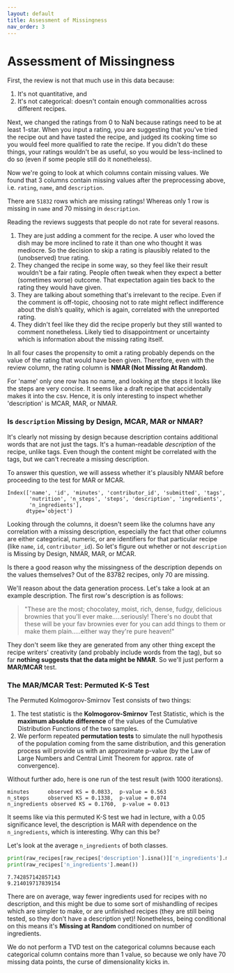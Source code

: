 ```yaml
---
layout: default
title: Assessment of Missingness
nav_order: 3
---
```


# Assessment of Missingness

First, the review is not that much use in this data because:
1. It's not quantitative, and
2. It's not categorical: doesn't contain enough commonalities across different recipes.

Next, we changed the ratings from 0 to NaN because ratings need to be at least 1-star. When you input a rating, you are suggesting that you've tried the recipe out and have tasted the recipe, and judged its cooking time so you would feel more qualified to rate the recipe. If you didn't do these things, your ratings wouldn't be as useful, so you would be less-inclined to do so (even if some people still do it nonetheless).

Now we're going to look at which columns contain missing values. We found that 3 columns contain missing values after the preprocessing above, i.e. `rating`, `name`, and `description`.

There are `51832` rows which are missing ratings! Whereas only 1 row is missing in `name` and 70 missing in `description`.

Reading the reviews suggests that people do not rate for several reasons.
1. They are just adding a comment for the recipe.
    A user who loved the dish may be more inclined to rate it than one who thought it was mediocre. So the decision to skip a rating is plausibly related to the (unobserved) true rating.
2. They changed the recipe in some way, so they feel like their result wouldn't be a fair rating.
    People often tweak when they expect a better (sometimes worse) outcome. That expectation again ties back to the rating they would have given.
3. They are talking about something that's irrelevant to the recipe.
    Even if the comment is off-topic, choosing not to rate might reflect indifference about the dish’s quality, which is again, correlated with the unreported rating.
4. They didn't feel like they did the recipe properly but they still wanted to comment nonetheless.
    Likely tied to disappointment or uncertainty which is information about the missing rating itself.

In all four cases the propensity to omit a rating probably depends on the value of the rating that would have been given. Therefore, even with the review column, the rating column is **NMAR (Not Missing At Random)**.

For 'name' only one row has no name, and looking at the steps it looks like the steps are very concise. It seems like a draft recipe that accidentally makes it into the csv. Hence, it is only interesting to inspect whether 'description' is MCAR, MAR, or NMAR.

### Is `description` Missing by Design, MCAR, MAR or NMAR?

It's clearly not missing by design because description contains additional words that are not just the tags. It's a human-readable *description* of the recipe, unlike tags. Even though the content might be correlated with the tags, but we can't recreate a missing description.

To answer this question, we will assess whether it's plausibly NMAR before proceeding to the test for MAR or MCAR.

```
Index(['name', 'id', 'minutes', 'contributor_id', 'submitted', 'tags',
       'nutrition', 'n_steps', 'steps', 'description', 'ingredients',
       'n_ingredients'],
      dtype='object')
```

Looking through the columns, it doesn't seem like the columns have any correlation with a missing description, especially the fact that other columns are either categorical, numeric, or are identifiers for that particular recipe (like `name`, `id`, `contributor_id`). So let's figure out whether or not `description` is Missing by Design, NMAR, MAR, or MCAR.

Is there a good reason why the missingness of the description depends on the values themselves? Out of the 83782 recipes, only 70 are missing.

We'll reason about the data generation process. Let's take a look at an example description. The first row's description is as follows:

> "These are the most; chocolatey, moist, rich, dense, fudgy, delicious brownies that you'll ever make.....seriously! There's no doubt that these will be your fav brownies ever for you can add things to them or make them plain.....either way they're pure heaven!"

They don't seem like they are generated from any other thing except the recipe writers' creativity (and probably include words from the tag), but so far **nothing suggests that the data might be NMAR**. So we'll just perform a **MAR/MCAR** test.

### The MAR/MCAR Test: Permuted K-S Test

The Permuted Kolmogorov-Smirnov Test consists of two things:
1. The test statistic is the **Kolmogorov-Smirnov** Test Statistic, which is the **maximum absolute difference** of the values of the Cumulative Distribution Functions of the two samples.
2. We perform repeated **permutation tests** to simulate the null hypothesis of the population coming from the same distribution, and this generation process will provide us with an approximate p-value (by the Law of Large Numbers and Central Limit Theorem for approx. rate of convergence).

Without further ado, here is one run of the test result (with 1000 iterations).
```
minutes      observed KS = 0.0833,  p-value = 0.563
n_steps      observed KS = 0.1338,  p-value = 0.074
n_ingredients observed KS = 0.1760,  p-value = 0.013
```
It seems like via this permuted K-S test we had in lecture, with a 0.05 significance level, the description is MAR with dependence on the `n_ingredients`, which is interesting. Why can this be?

Let's look at the average `n_ingredients` of both classes.
```python
print(raw_recipes[raw_recipes['description'].isna()]['n_ingredients'].mean())
print(raw_recipes['n_ingredients'].mean())
```
```
7.742857142857143
9.214019717839154
```
There are on average, way fewer ingredients used for recipes with no description, and this might be due to some sort of mishandling of recipes which are simpler to make, or are unfinished recipes (they are still being tested, so they don't have a description yet)! Nonetheless, being conditional on this means it's **Missing at Random** conditioned on number of ingredients.

We do not perform a TVD test on the categorical columns because each categorical column contains more than 1 value, so because we only have 70 missing data points, the curse of dimensionality kicks in.